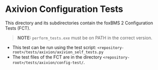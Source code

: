 # Axivion Configuration Tests

This directory and its subdirectories contain the foxBMS 2 Configuration Tests (FCT).

> **NOTE:** `perform_tests.exe` must be on PATH in the correct version.

- This test can be run using the test script:
  `<repository-root>/tests/axivion/axivion_self_tests.py`
- The test files of the FCT are in the directory
  `<repository-root>/tests/axivion/config-test/`.
